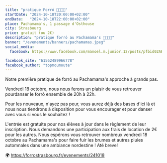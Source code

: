 ```yaml
---
title: "pratique Forró 💃🇧🇷🕺"
startDate: "2024-10-18T20:00:00+02:00"
endDate:   "2024-10-18T22:00:00+02:00"
place: Pachamama's, 1 passage d'Osthouse
city: Strasbourg
price: gratuit (ou 2€)
description: "pratique forró au Pachamama's 💃🇧🇷🕺"
banner: "/evenements/banners/pachamamas.jpeg"
social_media:
  facebook: https://www.facebook.com/manoel.m.junior.12/posts/pfbid02AB5QMVHpUmnPmC12W4e8cyj4r1eW17KERBCkBaLxwACgwurpQfUtnP8XavRbQf5wl

facebook_site: "61562489966778"
facebook_author: "topmoumoute"
---
```


Notre première pratique de forró au Pachamama's approche à grands pas.

Vendredi 18 octobre, nous nous ferons un plaisir de vous retrouver pourdanser le forró ensemble de 20h à 22h.

Pour les nouveaux, n'ayez pas peur, vous aurez déjà des bases d'ici là et nous nous tiendrons à disposition pour vous encourager et pour danser avec vous si vous le souhaitez !

L'entrée est gratuite pour nos élèves à jour dans le règlement de leur inscription. Nous demandons une participation aux frais de location de 2€ pour les autres. 
Nous espérons vous retrouver nombreux vendredi 18 octobre au Pachamama's pour faire fuir les brumes et autres pluies automnales dans une ambiance nordestine !
Até breve!

🌍 https://forrostrasbourg.fr/evenements/241018

